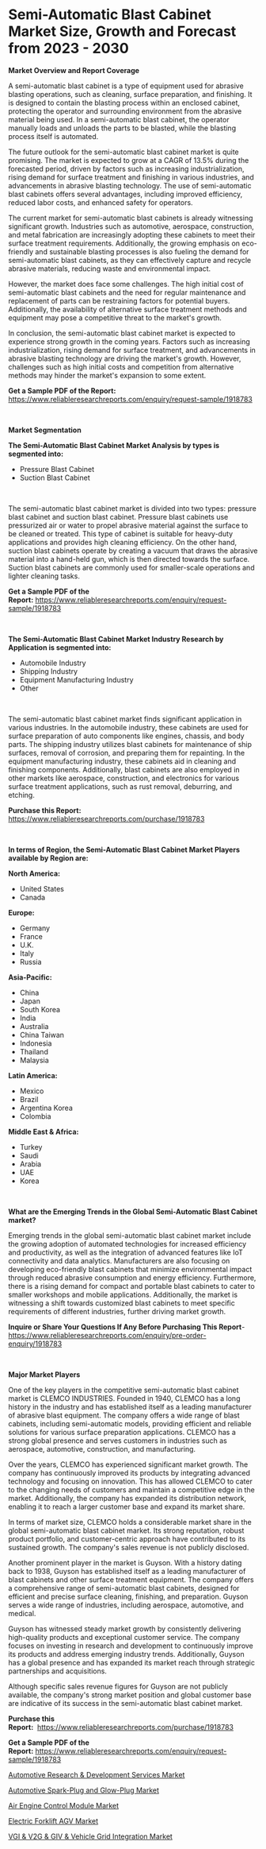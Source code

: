 <p><h1>Semi-Automatic Blast Cabinet Market Size, Growth and Forecast from 2023 - 2030</h1></p><p><strong>Market Overview and Report Coverage</strong></p>
<p><p>A semi-automatic blast cabinet is a type of equipment used for abrasive blasting operations, such as cleaning, surface preparation, and finishing. It is designed to contain the blasting process within an enclosed cabinet, protecting the operator and surrounding environment from the abrasive material being used. In a semi-automatic blast cabinet, the operator manually loads and unloads the parts to be blasted, while the blasting process itself is automated.</p><p>The future outlook for the semi-automatic blast cabinet market is quite promising. The market is expected to grow at a CAGR of 13.5% during the forecasted period, driven by factors such as increasing industrialization, rising demand for surface treatment and finishing in various industries, and advancements in abrasive blasting technology. The use of semi-automatic blast cabinets offers several advantages, including improved efficiency, reduced labor costs, and enhanced safety for operators.</p><p>The current market for semi-automatic blast cabinets is already witnessing significant growth. Industries such as automotive, aerospace, construction, and metal fabrication are increasingly adopting these cabinets to meet their surface treatment requirements. Additionally, the growing emphasis on eco-friendly and sustainable blasting processes is also fueling the demand for semi-automatic blast cabinets, as they can effectively capture and recycle abrasive materials, reducing waste and environmental impact.</p><p>However, the market does face some challenges. The high initial cost of semi-automatic blast cabinets and the need for regular maintenance and replacement of parts can be restraining factors for potential buyers. Additionally, the availability of alternative surface treatment methods and equipment may pose a competitive threat to the market's growth.</p><p>In conclusion, the semi-automatic blast cabinet market is expected to experience strong growth in the coming years. Factors such as increasing industrialization, rising demand for surface treatment, and advancements in abrasive blasting technology are driving the market's growth. However, challenges such as high initial costs and competition from alternative methods may hinder the market's expansion to some extent.</p></p>
<p><strong>Get a Sample PDF of the Report:</strong> <a href="https://www.reliableresearchreports.com/enquiry/request-sample/1918783">https://www.reliableresearchreports.com/enquiry/request-sample/1918783</a></p>
<p>&nbsp;</p>
<p><strong>Market Segmentation</strong></p>
<p><strong>The Semi-Automatic Blast Cabinet Market Analysis by types is segmented into:</strong></p>
<p><ul><li>Pressure Blast Cabinet</li><li>Suction Blast Cabinet</li></ul></p>
<p>&nbsp;</p>
<p><p>The semi-automatic blast cabinet market is divided into two types: pressure blast cabinet and suction blast cabinet. Pressure blast cabinets use pressurized air or water to propel abrasive material against the surface to be cleaned or treated. This type of cabinet is suitable for heavy-duty applications and provides high cleaning efficiency. On the other hand, suction blast cabinets operate by creating a vacuum that draws the abrasive material into a hand-held gun, which is then directed towards the surface. Suction blast cabinets are commonly used for smaller-scale operations and lighter cleaning tasks.</p></p>
<p><strong>Get a Sample PDF of the Report:</strong>&nbsp;<a href="https://www.reliableresearchreports.com/enquiry/request-sample/1918783">https://www.reliableresearchreports.com/enquiry/request-sample/1918783</a></p>
<p>&nbsp;</p>
<p><strong>The Semi-Automatic Blast Cabinet Market Industry Research by Application is segmented into:</strong></p>
<p><ul><li>Automobile Industry</li><li>Shipping Industry</li><li>Equipment Manufacturing Industry</li><li>Other</li></ul></p>
<p>&nbsp;</p>
<p><p>The semi-automatic blast cabinet market finds significant application in various industries. In the automobile industry, these cabinets are used for surface preparation of auto components like engines, chassis, and body parts. The shipping industry utilizes blast cabinets for maintenance of ship surfaces, removal of corrosion, and preparing them for repainting. In the equipment manufacturing industry, these cabinets aid in cleaning and finishing components. Additionally, blast cabinets are also employed in other markets like aerospace, construction, and electronics for various surface treatment applications, such as rust removal, deburring, and etching.</p></p>
<p><strong>Purchase this Report:</strong>&nbsp; <a href="https://www.reliableresearchreports.com/purchase/1918783">https://www.reliableresearchreports.com/purchase/1918783</a></p>
<p>&nbsp;</p>
<p><strong>In terms of Region, the Semi-Automatic Blast Cabinet Market Players available by Region are:</strong></p>
<p>
    <p> <strong> North America: </strong>
        <ul>
            <li>United States</li>
            <li>Canada</li>
        </ul>
        </p> 
    <p> <strong> Europe: </strong>
        <ul>
            <li>Germany</li>
            <li>France</li>
            <li>U.K.</li>
            <li>Italy</li>
            <li>Russia</li>
        </ul>
        </p> 
    <p> <strong> Asia-Pacific: </strong>
        <ul>
            <li>China</li>
            <li>Japan</li>
            <li>South Korea</li>
            <li>India</li>
            <li>Australia</li>
            <li>China Taiwan</li>
            <li>Indonesia</li>
            <li>Thailand</li>
            <li>Malaysia</li>
        </ul>
        </p> 
    <p> <strong> Latin America: </strong>
        <ul>
            <li>Mexico</li>
            <li>Brazil</li>
            <li>Argentina Korea</li>
            <li>Colombia</li>
        </ul>
        </p> 
    <p> <strong> Middle East & Africa: </strong>
        <ul>
            <li>Turkey</li>
            <li>Saudi</li>
            <li>Arabia</li>
            <li>UAE</li>
            <li>Korea</li>
        </ul>
    </p>
    </p>
<p>&nbsp;</p>
<p><strong>What are the Emerging Trends in the Global Semi-Automatic Blast Cabinet market?</strong></p>
<p><p>Emerging trends in the global semi-automatic blast cabinet market include the growing adoption of automated technologies for increased efficiency and productivity, as well as the integration of advanced features like IoT connectivity and data analytics. Manufacturers are also focusing on developing eco-friendly blast cabinets that minimize environmental impact through reduced abrasive consumption and energy efficiency. Furthermore, there is a rising demand for compact and portable blast cabinets to cater to smaller workshops and mobile applications. Additionally, the market is witnessing a shift towards customized blast cabinets to meet specific requirements of different industries, further driving market growth.</p></p>
<p><strong>Inquire or Share Your Questions If Any Before Purchasing This Report</strong>- <a href="https://www.reliableresearchreports.com/enquiry/pre-order-enquiry/1918783">https://www.reliableresearchreports.com/enquiry/pre-order-enquiry/1918783</a></p>
<p>&nbsp;</p>
<p><strong>Major Market Players</strong></p>
<p><p>One of the key players in the competitive semi-automatic blast cabinet market is CLEMCO INDUSTRIES. Founded in 1940, CLEMCO has a long history in the industry and has established itself as a leading manufacturer of abrasive blast equipment. The company offers a wide range of blast cabinets, including semi-automatic models, providing efficient and reliable solutions for various surface preparation applications. CLEMCO has a strong global presence and serves customers in industries such as aerospace, automotive, construction, and manufacturing.</p><p>Over the years, CLEMCO has experienced significant market growth. The company has continuously improved its products by integrating advanced technology and focusing on innovation. This has allowed CLEMCO to cater to the changing needs of customers and maintain a competitive edge in the market. Additionally, the company has expanded its distribution network, enabling it to reach a larger customer base and expand its market share.</p><p>In terms of market size, CLEMCO holds a considerable market share in the global semi-automatic blast cabinet market. Its strong reputation, robust product portfolio, and customer-centric approach have contributed to its sustained growth. The company's sales revenue is not publicly disclosed.</p><p>Another prominent player in the market is Guyson. With a history dating back to 1938, Guyson has established itself as a leading manufacturer of blast cabinets and other surface treatment equipment. The company offers a comprehensive range of semi-automatic blast cabinets, designed for efficient and precise surface cleaning, finishing, and preparation. Guyson serves a wide range of industries, including aerospace, automotive, and medical.</p><p>Guyson has witnessed steady market growth by consistently delivering high-quality products and exceptional customer service. The company focuses on investing in research and development to continuously improve its products and address emerging industry trends. Additionally, Guyson has a global presence and has expanded its market reach through strategic partnerships and acquisitions.</p><p>Although specific sales revenue figures for Guyson are not publicly available, the company's strong market position and global customer base are indicative of its success in the semi-automatic blast cabinet market.</p></p>
<p><strong>Purchase this Report:</strong>&nbsp;&nbsp;<a href="https://www.reliableresearchreports.com/purchase/1918783">https://www.reliableresearchreports.com/purchase/1918783</a></p>
<p></p>
<p><strong>Get a Sample PDF of the Report:</strong>&nbsp;<a href="https://www.reliableresearchreports.com/enquiry/request-sample/1918783">https://www.reliableresearchreports.com/enquiry/request-sample/1918783</a></p>
<p><p><a href="https://medium.com/@ollierippin/automotive-research-development-services-market-insights-into-market-cagr-market-trends-and-937a7d14de15">Automotive Research & Development Services Market</a></p><p><a href="https://medium.com/@robinrathi2023/automotive-spark-plug-and-glow-plug-market-insight-market-trends-growth-forecasted-from-2023-to-e89dcfdb494b">Automotive Spark-Plug and Glow-Plug Market</a></p><p><a href="https://medium.com/@danesanford_55006/air-engine-control-module-market-report-reveals-the-latest-trends-and-growth-opportunities-of-this-0d9c04abb8cc">Air Engine Control Module Market</a></p><p><a href="https://medium.com/@rosaleekoss/electric-forklift-agv-market-the-key-to-successful-business-strategy-forecast-till-2030-0ed063b5381e">Electric Forklift AGV Market</a></p><p><a href="https://medium.com/@bethhermann2023/vgi-v2g-giv-vehicle-grid-integration-market-report-reveals-the-latest-trends-and-growth-f6c3ddc6a284">VGI & V2G & GIV & Vehicle Grid Integration Market</a></p></p>